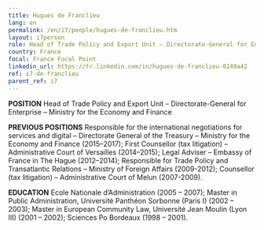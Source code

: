 ```yaml
---
title: Hugues de Franclieu
lang: en
permalink: /en/i7/people/hugues-de-franclieu.htm
layout: i7person
role: Head of Trade Policy and Export Unit – Directorate-General for Enterprise – Ministry for the Economy and Finance 
country: France
focal: France Focal Point
linkedin_url: https://fr.linkedin.com/in/hugues-de-franclieu-0149a42
ref: i7-de-franclieu
parent_ref: i7
---
```

**POSITION** Head of Trade Policy and Export Unit – Directorate-General for Enterprise – Ministry for the Economy and Finance

**PREVIOUS POSITIONS** Responsible for the international negotiations for services and digital – Directorate General of the Treasury – Ministry for the Economy and Finance (2015–2017); First Counsellor (tax litigation) – Administrative Court of Versailles (2014–2015); Legal Adviser – Embassy of France in The Hague (2012–2014); Responsible for Trade Policy and Transatlantic Relations – Ministry of Foreign Affairs (2009-2012); Counsellor (tax litigation) – Administrative Court of Melun (2007-2009).

**EDUCATION** Ecole Nationale d’Administration (2005 – 2007); Master in Public Administration, Université Panthéon Sorbonne (Paris I) (2002 – 2003); Master in European Community Law, Université Jean Moulin (Lyon III) (2001 – 2002); Sciences Po Bordeaux (1998 – 2001).
